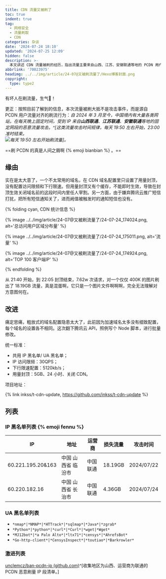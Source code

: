 ```yaml
---
title: CDN 流量又被刷了
toc: true
indent: true
tag:
  - 网络安全
  - 流量刷取
  - CDN
categories: 杂谈
date: '2024-07-24 18:10'
updated: '2024-07-25 12:09'
hidden: false
description: >-
  本文讲述 CDN 流量被刷的经历，指出流量主要来自山西、江苏、安徽联通等地的 PCDN 用户刷流行为，分析因配置疏漏（未设访问限频、下行限速及关闭通知）导致的问题，介绍通过 Node 脚本批量修改 CDN 配置的改进措施，附 IP 和 UA 黑名单列表。
abbrlink: '70023975'
headimg: ../../img/article/24-07@又被刷流量了/Hexo博客封面.png
copyright:
  type: type2
---
```


有坏人在刷流量，生气🤯！

<!-- more -->

更正：按照目前了解到的信息，本次流量被刷大抵不是攻击事件，而是源自 PCDN 用户流量对齐的刷流行为：*自 2024 年 3 月至今，中国境内有大量各类网站，在每天晚上固定时间，受到 IP 来自**山西联通**、**江苏联通**、**安徽联通**等地的固定网段的恶意流量攻击。^[这类流量攻击时间规律，每天 19:50 左右开始，23:00 准时结束。<br>![每天 19:50 左右开始刷流量](../../img/article/24-07@又被刷流量了/24-07-25_120737.png)]。*

==刷 PCDN 的真是人间之屑啊 {% emoji bianbian %} 。==

## 缘由

实在是太大意了，一个不太常用的域名，在 CDN 域名配置里只设置了用量封顶，没有配置访问限频和下行限速。但用量封顶又有个缓存，不能即时生效，导致在封顶生效关闭域名前的这段时间内里任人宰割。另一方面，由于嫌弃腾讯云推广短信打扰，把所有短信通知关了，进而阙值被触发时的通知短信也没有。

{% folding cyan, CDN 统计信息 %}

{% image ../../img/article/24-07@又被刷流量了/24-07-24_174024.png, alt='总访问用户区域分布量' %}

{% image ../../img/article/24-07@又被刷流量了/24-07-24_175011.png, alt='流量' %}

{% image ../../img/article/24-07@又被刷流量了/24-07-24_174924.png, alt='TOP 100 客户端IP' %}

{% endfolding %}

从 21:40 开始，到 22:05 封顶结束，7.62w 次请求，对一个仅仅 400K 的图片刷出了 18.19GB 流量，真是混蛋啊，它只是一个图片文件啊啊啊，完全无法理解对方意图何在。

## 改进

痛定思痛，粗放式的域名配置隐患太大了，此前因为加速域名太多没有细致配置，每个域名的设置各不相同。这次翻下腾讯云 API，照例写个 Node 脚本，进行批量修改。

统一标准：

- 共用 IP 黑名单/ UA 黑名单；
- IP 访问限频：30QPS；
- 下行限速配置：5120kb/s；
- 用量封顶：5GB、24 小时、关闭 CDN。

项目地址：

{% link inkss/t-cdn-update, https://github.com/inkss/t-cdn-update %}

## 列表

### IP 黑名单列表 {% emoji fennu %}

| IP                | 地址               | 运营商   | 损失流量 | 攻击时间   |
| ----------------- | ------------------ | -------- | -------- | ---------- |
| 60.221.195.20&163 | 中国 山西省 临汾市 | 中国联通 | 18.19GB  | 2024/07/22 |
| 60.220.182.16     | 中国 山西省 长治市 | 中国联通 | 4.36GB   | 2024/07/24 |

### UA 黑名单列表

- `*nmap*|*NMAP*|*HTTrack*|*sqlmap*|*Java*|*zgrab*`
- `*Python*|*python*|*curl*|*Curl*|*wget|*Wget*`
- `*MJ12bot*|*a Palo Alto*|*ltx71*|*censys*|*AhrefsBot*`
- `*Go-http-client*|*CensysInspect*|*toutiao*|*Barkrowler*`

### 激进列表

[unclemcz/ban-pcdn-ip (github.com)](https://github.com/unclemcz/ban-pcdn-ip?ref=taifua.com)^[收集地区为山西、运营商为联通的 PCDN 恶意刷量 IP 段清单。]
